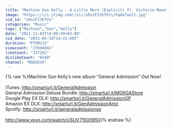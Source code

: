 ```yaml
---
title: "Machine Gun Kelly - A Little More (Explicit) ft. Victoria Monet"
image: "https:\/\/i.ytimg.com\/vi\/vRszFI3hTVs\/hqdefault.jpg"
vid_id: "vRszFI3hTVs"
categories: "Music"
tags: ["Machine","Gun","Kelly"]
date: "2021-11-03T14:09:59+03:00"
vid_date: "2015-05-18T14:15:00Z"
duration: "PT5M11S"
viewcount: "27646841"
likeCount: "337262"
dislikeCount: "6548"
channel: "MGKVEVO"
---
```

{% raw %}Machine Gun Kelly’s new album “General Admission” Out Now!<br /><br />iTunes:  <a rel="nofollow" target="blank" href="http://smarturl.it/GeneralAdmission">http://smarturl.it/GeneralAdmission</a><br />General Admission Deluxe Bundle: <a rel="nofollow" target="blank" href="http://smarturl.it/MGKGAStore">http://smarturl.it/MGKGAStore</a> <br />Google Play EX DLX: <a rel="nofollow" target="blank" href="http://smarturl.it/GeneralAdmissionGP">http://smarturl.it/GeneralAdmissionGP</a><br />Amazon EX DLX: <a rel="nofollow" target="blank" href="http://smarturl.it/GenAdmissionAmz">http://smarturl.it/GenAdmissionAmz</a><br />Spotify: <a rel="nofollow" target="blank" href="http://smarturl.it/generaladmissionsp">http://smarturl.it/generaladmissionsp</a> <br /><br /><a rel="nofollow" target="blank" href="http://www.vevo.com/watch/USUV71500950">http://www.vevo.com/watch/USUV71500950</a>{% endraw %}
